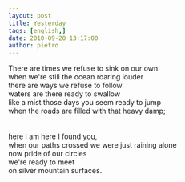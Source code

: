 ```yaml
---
layout: post
title: Yesterday
tags: [english,]
date: 2010-09-20 13:17:00
author: pietro
---
```

There are times we refuse to sink on our own<br/>when we're still the ocean roaring louder<br/>there are ways we refuse to follow<br/>waters are there ready to swallow<br/>like a mist those days you seem ready to jump<br/>when the roads are filled with that heavy damp;<br/><br/><br/>here I am here I found you, <br/>when our paths crossed we were just raining alone<br/>now pride of our circles<br/>we're ready to meet<br/>on silver mountain surfaces.<br/><br/><br/>
